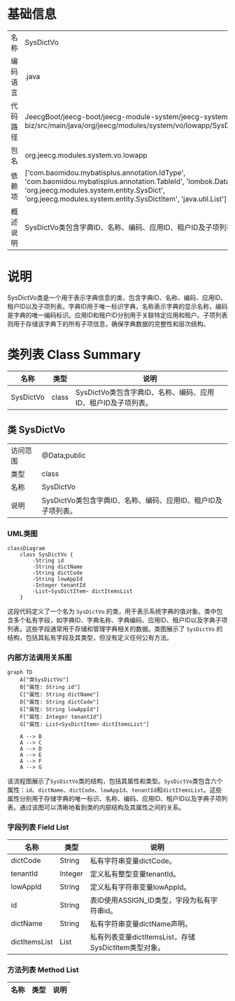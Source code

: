# 基础信息

|      |      |
|------|------|
| 名称 | SysDictVo |
| 编码语言 | .java |
| 代码路径 | JeecgBoot/jeecg-boot/jeecg-module-system/jeecg-system-biz/src/main/java/org/jeecg/modules/system/vo/lowapp/SysDictVo.java |
| 包名 | org.jeecg.modules.system.vo.lowapp |
| 依赖项 | ['com.baomidou.mybatisplus.annotation.IdType', 'com.baomidou.mybatisplus.annotation.TableId', 'lombok.Data', 'org.jeecg.modules.system.entity.SysDict', 'org.jeecg.modules.system.entity.SysDictItem', 'java.util.List'] |
| 概述说明 | SysDictVo类包含字典ID、名称、编码、应用ID、租户ID及子项列表。 |

# 说明

SysDictVo类是一个用于表示字典信息的类，包含字典ID、名称、编码、应用ID、租户ID以及子项列表。字典ID用于唯一标识字典，名称表示字典的显示名称，编码是字典的唯一编码标识。应用ID和租户ID分别用于关联特定应用和租户。子项列表则用于存储该字典下的所有子项信息，确保字典数据的完整性和层次结构。

# 类列表 Class Summary

| 名称   | 类型  | 说明 |
|-------|------|-------------|
| SysDictVo | class | SysDictVo类包含字典ID、名称、编码、应用ID、租户ID及子项列表。 |



## 类 SysDictVo

|      |      |
|------|------|
| 访问范围 | @Data;public |
| 类型 | class |
| 名称 | SysDictVo |
| 说明 | SysDictVo类包含字典ID、名称、编码、应用ID、租户ID及子项列表。 |


### UML类图

```mermaid
classDiagram
    class SysDictVo {
        -String id
        -String dictName
        -String dictCode
        -String lowAppId
        -Integer tenantId
        -List~SysDictItem~ dictItemsList
    }
```

这段代码定义了一个名为 `SysDictVo` 的类，用于表示系统字典的值对象。类中包含多个私有字段，如字典ID、字典名称、字典编码、应用ID、租户ID以及字典子项列表。这些字段通常用于存储和管理字典相关的数据。类图展示了 `SysDictVo` 的结构，包括其私有字段及其类型，但没有定义任何公有方法。


### 内部方法调用关系图

```mermaid
graph TD
    A["类SysDictVo"]
    B["属性: String id"]
    C["属性: String dictName"]
    D["属性: String dictCode"]
    E["属性: String lowAppId"]
    F["属性: Integer tenantId"]
    G["属性: List<SysDictItem> dictItemsList"]

    A --> B
    A --> C
    A --> D
    A --> E
    A --> F
    A --> G
```

该流程图展示了`SysDictVo`类的结构，包括其属性和类型。`SysDictVo`类包含六个属性：`id`、`dictName`、`dictCode`、`lowAppId`、`tenantId`和`dictItemsList`。这些属性分别用于存储字典的唯一标识、名称、编码、应用ID、租户ID以及字典子项列表。通过该图可以清晰地看到类的内部结构及其属性之间的关系。

### 字段列表 Field List

| 名称  | 类型  | 说明 |
|-------|-------|------|
| dictCode | String | 私有字符串变量dictCode。 |
| tenantId | Integer | 定义私有整型变量tenantId。 |
| lowAppId | String | 定义私有字符串变量lowAppId。 |
| id | String | 表ID使用ASSIGN_ID类型，字段为私有字符串id。 |
| dictName | String | 私有字符串变量dictName声明。 |
| dictItemsList | List<SysDictItem> | 私有列表变量dictItemsList，存储SysDictItem类型对象。 |

### 方法列表 Method List

| 名称  | 类型  | 说明 |
|-------|-------|------|




